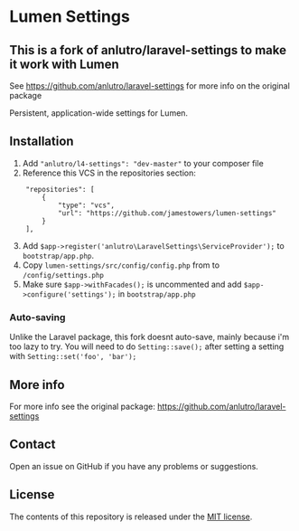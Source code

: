 # Lumen Settings

## This is a fork of anlutro/laravel-settings to make it work with Lumen

See https://github.com/anlutro/laravel-settings for more info on the original package

Persistent, application-wide settings for Lumen.

## Installation

1. Add `"anlutro/l4-settings": "dev-master"` to your composer file
2. Reference this VCS in the repositories section:
```
    "repositories": [
        {
            "type": "vcs",
            "url": "https://github.com/jamestowers/lumen-settings"
        }
    ],
```
3. Add `$app->register('anlutro\LaravelSettings\ServiceProvider');` to `bootstrap/app.php`.
4. Copy `lumen-settings/src/config/config.php` from to `/config/settings.php`
5. Make sure `$app->withFacades();` is uncommented and add `$app->configure('settings');` in `bootstrap/app.php`

### Auto-saving

Unlike the Laravel package, this fork doesnt auto-save, mainly because i'm too lazy to try.
You will need to do `Setting::save();` after setting a setting with `Setting::set('foo', 'bar');`


## More info
For more info see the original package: https://github.com/anlutro/laravel-settings


## Contact

Open an issue on GitHub if you have any problems or suggestions.


## License

The contents of this repository is released under the [MIT license](http://opensource.org/licenses/MIT).
